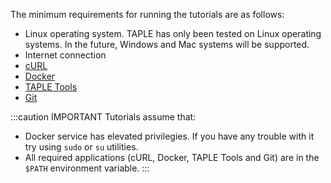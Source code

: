 The minimum requirements for running the tutorials are as follows:

* Linux operating system. TAPLE has only been tested on Linux operating systems. In the future, Windows and Mac systems will be supported.
* Internet connection
* [cURL](https://curl.se/)
* [Docker](https://www.docker.com)
* [TAPLE Tools](../learn/client-tools.md)
* [Git](https://git-scm.com/)

:::caution IMPORTANT
Tutorials assume that:
- Docker service has elevated privilegies. If you have any trouble with it try using `sudo` or `su` utilities.
- All required applications (cURL, Docker, TAPLE Tools and Git) are in the `$PATH` environment variable.
:::
